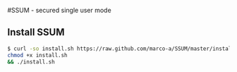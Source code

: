 #SSUM - secured single user mode

## Install SSUM

```bash
$ curl -so install.sh https://raw.github.com/marco-a/SSUM/master/install.sh && 
chmod +x install.sh 
&& ./install.sh
```
